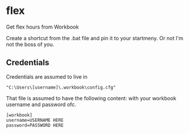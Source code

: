 # flex

Get flex hours from Workbook

Create a shortcut from the .bat file and pin it to your startmeny. Or not I'm not the boss of you.

## Credentials

Credentials are assumed to live in

`"C:\Users\[username]\.workbook\config.cfg"`

That file is assumed to have the following content:
with your workbook username and password ofc.

```
[workbook]
username=USERNAME HERE
password=PASSWORD HERE
```
